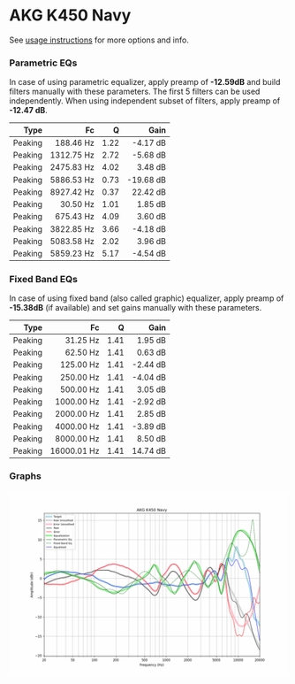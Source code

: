 # AKG K450 Navy
See [usage instructions](https://github.com/jaakkopasanen/AutoEq#usage) for more options and info.

### Parametric EQs
In case of using parametric equalizer, apply preamp of **-12.59dB** and build filters manually
with these parameters. The first 5 filters can be used independently.
When using independent subset of filters, apply preamp of **-12.47 dB**.

| Type    | Fc         |    Q | Gain      |
|--------:|-----------:|-----:|----------:|
| Peaking | 188.46 Hz  | 1.22 | -4.17 dB  |
| Peaking | 1312.75 Hz | 2.72 | -5.68 dB  |
| Peaking | 2475.83 Hz | 4.02 | 3.48 dB   |
| Peaking | 5886.53 Hz | 0.73 | -19.68 dB |
| Peaking | 8927.42 Hz | 0.37 | 22.42 dB  |
| Peaking | 30.50 Hz   | 1.01 | 1.85 dB   |
| Peaking | 675.43 Hz  | 4.09 | 3.60 dB   |
| Peaking | 3822.85 Hz | 3.66 | -4.18 dB  |
| Peaking | 5083.58 Hz | 2.02 | 3.96 dB   |
| Peaking | 5859.23 Hz | 5.17 | -4.54 dB  |

### Fixed Band EQs
In case of using fixed band (also called graphic) equalizer, apply preamp of **-15.38dB**
(if available) and set gains manually with these parameters.

| Type    | Fc          |    Q | Gain     |
|--------:|------------:|-----:|---------:|
| Peaking | 31.25 Hz    | 1.41 | 1.95 dB  |
| Peaking | 62.50 Hz    | 1.41 | 0.63 dB  |
| Peaking | 125.00 Hz   | 1.41 | -2.44 dB |
| Peaking | 250.00 Hz   | 1.41 | -4.04 dB |
| Peaking | 500.00 Hz   | 1.41 | 3.05 dB  |
| Peaking | 1000.00 Hz  | 1.41 | -2.92 dB |
| Peaking | 2000.00 Hz  | 1.41 | 2.85 dB  |
| Peaking | 4000.00 Hz  | 1.41 | -3.89 dB |
| Peaking | 8000.00 Hz  | 1.41 | 8.50 dB  |
| Peaking | 16000.01 Hz | 1.41 | 14.74 dB |

### Graphs
![](./AKG%20K450%20Navy.png)